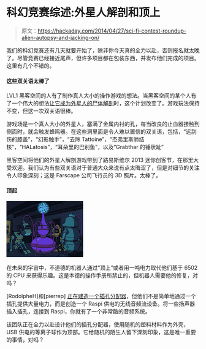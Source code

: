 # 科幻竞赛综述:外星人解剖和顶上

> 原文：<https://hackaday.com/2014/04/27/sci-fi-contest-roundup-alien-autopsy-and-jacking-on/>

我们的科幻竞赛还有几天就要开始了，除非你今天真的全力以赴，否则报名就太晚了。尽管竞赛已经接近尾声，但许多项目都在包装东西，并发布他们完成的项目。这里有几个不错的。

#### 这些双关语太棒了

LVL1 黑客空间的人有了制作真人大小的操作游戏的想法。当黑客空间的某个人有了一个伟大的想法[让它成为外星人的尸体解剖](http://hackaday.io/project/919-Alien-Operation-(aka-Alien-Autopsy))时，这个计划改变了。游戏玩法保持不变，但这一次双关语很棒。

游戏场是一个真人大小的外星人，塞满了金属内衬的孔，每当改良的止血器接触到侧面时，就会触发蜂鸣器。在这些洞里面是令人难以置信的双关语，包括，“远刮伤的膝盖”，“幻影触手”，“去除 Tattoine”，“杰弗里斯肺结核”，“HALatosis”，“耳朵里的巴别鱼”，以及“Grabthar 的锤状趾”

黑客空间将他们的外星人解剖游戏带到了路易斯维尔 2013 迷你创客节，在那里大受欢迎。我们认为有些双关语对于普通大众来说有点太晦涩了，但是对细节的关注令人印象深刻；这是 Farscape 公司飞行员的 3D 照片。太棒了。

#### 顶起

![jackingon](img/167b6d06a7031f72418bdd78da206bc0.png)

在未来的宇宙中，不道德的机器人通过“顶上”或者用一吨电力取代他们基于 6502 的 CPU 来获得乐趣。这是本德的操作手册所禁止的，但机器人需要他的修复，对吗？

[RodolpheH]和[pierrep] [正在建造一个插孔分配器](http://hackaday.io/project/589-Futurama's-Jack-dispenser)，但他们不是简单地通过一个插孔提供大量电力，而是创造一个 Raspi 供电的无线音频流设备。将一些扬声器插入插孔，连接到 Raspi，你就有了一个非常酷的音频系统。

该团队正在全力以赴设计他们的插孔分配器，使用随机的塑料材料作为外壳，USB 供电的等离子球作为顶部。它给随机的陌生人留下深刻印象，这是唯一重要的事情，对吗？